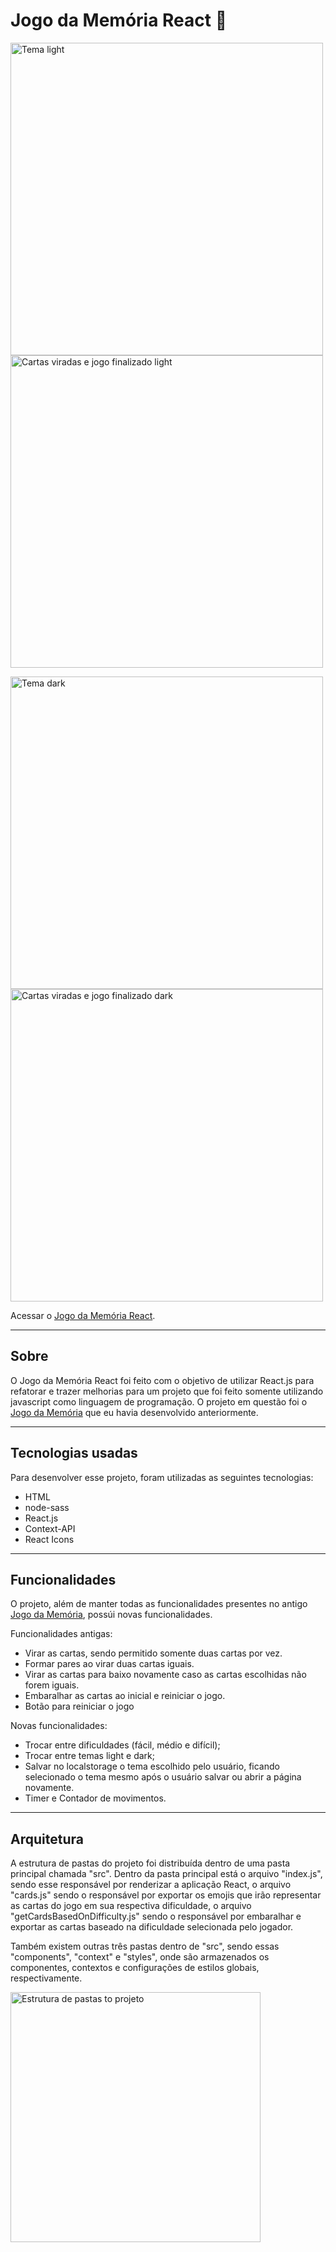 # Jogo da Memória React 🧠

<img height="500px" src="https://user-images.githubusercontent.com/83323822/227807100-907fda7a-2a62-4476-913a-c037c64750a4.png" alt="Tema light" /> <img height="500px" src="https://user-images.githubusercontent.com/83323822/227807202-adf7cb8b-0ed0-4ba8-a3cb-0a6b667a79a2.png" alt="Cartas viradas e jogo finalizado light" /> 

<img height="500px" src="https://user-images.githubusercontent.com/83323822/227806870-0d0e80b8-36ec-4bb3-b750-50683877cc5b.png" alt="Tema dark" /> <img height="500px" src="https://user-images.githubusercontent.com/83323822/227807222-be62f0fb-8617-4391-8909-9c72fc83a43c.png" alt="Cartas viradas e jogo finalizado dark" />

Acessar o <a href="https://daniloramin.github.io/jogo-da-memoria-react/" target="_blank">Jogo da Memória React</a>.

---

## Sobre
O Jogo da Memória React foi feito com o objetivo de utilizar React.js para refatorar e trazer melhorias para um projeto que foi feito somente utilizando javascript como linguagem de programação. O projeto em questão foi o <a href="https://daniloramin.github.io/jogo-da-memoria/" target="_blank">Jogo da Memória</a> que eu havia desenvolvido anteriormente.

---

## Tecnologias usadas
Para desenvolver esse projeto, foram utilizadas as seguintes tecnologias: 
- HTML
- node-sass
- React.js
- Context-API
- React Icons

---

## Funcionalidades
O projeto, além de manter todas as funcionalidades presentes no antigo <a href="https://github.com/daniloramin/jogo-da-memoria" target="_blank">Jogo da Memória</a>, possúi novas funcionalidades.

Funcionalidades antigas: 
- Virar as cartas, sendo permitido somente duas cartas por vez.
- Formar pares ao virar duas cartas iguais.
- Virar as cartas para baixo novamente caso as cartas escolhidas não forem iguais.
- Embaralhar as cartas ao inicial e reiniciar o jogo.
- Botão para reiniciar o jogo

Novas funcionalidades:
- Trocar entre dificuldades (fácil, médio e difícil);
- Trocar entre temas light e dark;
- Salvar no localstorage o tema escolhido pelo usuário, ficando selecionado o tema mesmo após o usuário salvar ou abrir a página novamente.
- Timer e Contador de movimentos.

--- 

## Arquitetura
A estrutura de pastas do projeto foi distribuída dentro de uma pasta principal chamada "src". Dentro da pasta principal está o arquivo "index.js", sendo esse responsável por renderizar a aplicação React, o arquivo "cards.js" sendo o responsável por exportar os emojis que irão representar as cartas do jogo em sua respectiva dificuldade, o arquivo "getCardsBasedOnDifficulty.js" sendo o responsável por embaralhar e exportar as cartas baseado na dificuldade selecionada pelo jogador.

Também existem outras três pastas dentro de "src", sendo essas "components", "context" e "styles", onde são armazenados os componentes, contextos e configurações de estilos globais, respectivamente. 

<img height="400px" src="https://user-images.githubusercontent.com/83323822/227817489-35198146-b7fb-48e7-9fe5-b8b57983ca1d.png" alt="Estrutura de pastas to projeto" />









